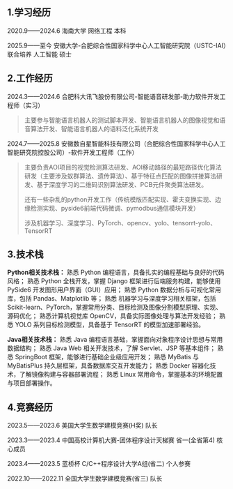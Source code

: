 ## 1.学习经历

2020.9——2024.6 海南大学 网络工程 本科

2025.9——至今 安徽大学-合肥综合性国家科学中心人工智能研究院（USTC-IAI）联合培养 人工智能 硕士

## 2.工作经历

2024.3——2024.6 合肥科大讯飞股份有限公司-智能语音研发部-助力软件开发工程师（实习）

> 主要参与智能语言机器人的测试脚本开发、智能语言机器人的图像视觉和语音算法开发、智能语言机器人的语料泛化系统开发

2024.7——2025.8 安徽数自星智能科技有限公司（合肥综合性国家科学中心人工智能研究院控股公司）-软件开发工程师（工作）

> 主要负责AOI项目的视觉检测算法研发、AOI移动路径的最短路径优化算法研发（主要涉及蚁群算法、遗传算法）、基于特征点匹配的图像拼接算法研发、基于深度学习的二维码识别算法研发、PCB元件聚类算法研发。
>
> 还有一些杂乱的python开发工作（传统模版匹配实现、霍夫变换实现、边缘检测实现、pyside6前端代码微调、pymodbus通信模块开发）
>
> 涉及机器学习、深度学习、PyTorch、opencv、yolo、tensorrt-yolo、TensorRT

## 3.技术栈

**Python相关技术栈：** 
熟悉 Python 编程语言，具备扎实的编程基础与良好的代码风格；
熟悉 Python 全栈开发，掌握 Django 框架进行后端服务构建，能够使用 PySide6 开发图形用户界面（GUI）应用；
熟悉 Python 数据分析与可视化常用库，包括 Pandas、Matplotlib 等；
熟悉 机器学习与深度学习相关框架，包括 Scikit-learn、PyTorch，掌握常用分类、目标检测及图像分割模型原理、实现、源码优化；
熟悉计算机视觉库 OpenCV，具备实际图像处理与算法开发经验；
熟悉 YOLO 系列目标检测模型，具备基于 TensorRT 的模型加速部署经验。

**Java相关技术栈：** 
熟悉 Java 编程语言基础，掌握面向对象程序设计思想与常用数据结构；
熟悉 Java Web 相关开发技术，了解 Servlet、JSP 等基本组件；
熟悉 SpringBoot 框架，能够进行基础企业级应用开发；
熟悉 MyBatis 与 MyBatisPlus 持久层框架，具备数据库交互开发能力；
熟悉 Docker 容器化技术，了解镜像构建与容器部署流程；
熟悉 Linux 常用命令，掌握基本的环境配置与项目部署操作。

## 4.竞赛经历

2023.5——2023.6 美国大学生数学建模竞赛(H奖)  队长 

2023.3——2023.4 中国高校计算机大赛-团体程序设计天梯赛 省一(全省第4) 核心成员

2023.4——2023.5 蓝桥杯 C/C++程序设计大学A组(省二)    个人参赛

2022.10——2022.11 全国大学生数学建模竞赛(省三)    队长







